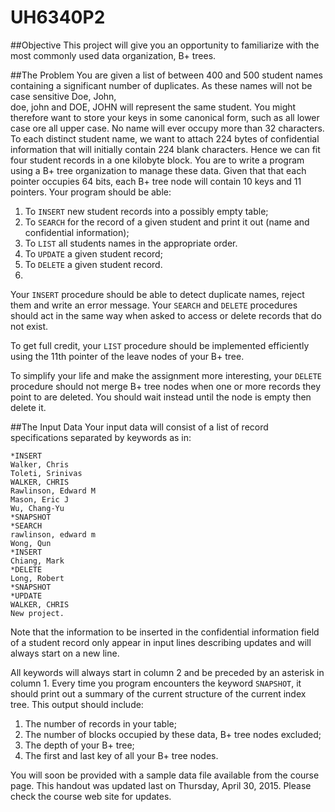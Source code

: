 # UH6340P2

##Objective
This project will give you an opportunity to familiarize
with the most commonly used data organization, B+
trees.

##The Problem
You are given a list of between 400 and 500 student
names containing a significant number of duplicates.
As these names will not be case sensitive Doe, John, \
doe, john and DOE, JOHN will represent the same
student. You might therefore want to store your keys in
some canonical form, such as all lower case ore all
upper case. No name will ever occupy more than 32
characters. To each distinct student name, we want to
attach 224 bytes of confidential information that will
initially contain 224 blank characters. Hence we can fit
four student records in a one kilobyte block.
You are to write a program using a B+ tree
organization to manage these data. Given that that each
pointer occupies 64 bits, each B+ tree node will contain
10 keys and 11 pointers. Your program should be able:

1. To `INSERT` new student records into a possibly
empty table;
2. To `SEARCH` for the record of a given student
and print it out (name and confidential
information);
3. To `LIST` all students names in the appropriate
order.
4. To `UPDATE` a given student record;
5. To `DELETE` a given student record.
6. 
Your `INSERT` procedure should be able to detect
duplicate names, reject them and write an error
message. Your `SEARCH` and `DELETE` procedures should
act in the same way when asked to access or delete
records that do not exist.

To get full credit, your `LIST` procedure should be
implemented efficiently using the 11th pointer of the
leave nodes of your B+ tree.

To simplify your life and make the assignment
more interesting, your `DELETE` procedure should not
merge B+ tree nodes when one or more records they
point to are deleted. You should wait instead until the
node is empty then delete it.

##The Input Data
Your input data will consist of a list of record
specifications separated by keywords as in:

    *INSERT
    Walker, Chris
    Toleti, Srinivas
    WALKER, CHRIS
    Rawlinson, Edward M
    Mason, Eric J
    Wu, Chang‐Yu
    *SNAPSHOT
    *SEARCH
    rawlinson, edward m
    Wong, Qun
    *INSERT
    Chiang, Mark
    *DELETE
    Long, Robert
    *SNAPSHOT
    *UPDATE
    WALKER, CHRIS
    New project.

Note that the information to be inserted in the
confidential information field of a student record only
appear in input lines describing updates and will
always start on a new line.

All keywords will always start in column 2 and be
preceded by an asterisk in column 1. Every time you
program encounters the keyword `SNAPSHOT`, it should
print out a summary of the current structure of the
current index tree. This output should include:
1. The number of records in your table;
2. The number of blocks occupied by these data,
B+ tree nodes excluded;
3. The depth of your B+ tree;
4. The first and last key of all your B+ tree
nodes.

You will soon be provided with a sample data file
available from the course page.
This handout was updated last on Thursday, April
30, 2015. Please check the course web site for updates. 
